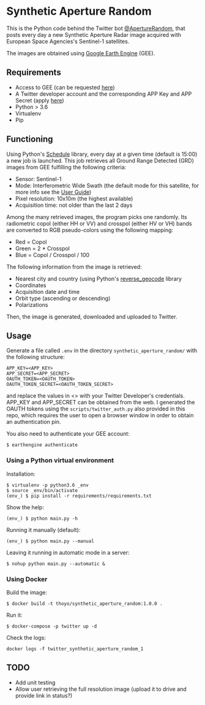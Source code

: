 # Synthetic Aperture Random

This is the Python code behind the Twitter bot [@ApertureRandom](https://twitter.com/ApertureRandom), that posts every day a new Synthetic Aperture Radar image acquired with European Space Agencies's Sentinel-1 satellites. 

The images are obtained using [Google Earth Engine](https://earthengine.google.com/) (GEE).

## Requirements

* Access to GEE (can be requested [here](https://signup.earthengine.google.com))
* A Twitter developer account and the corresponding APP Key and APP Secret (apply [here](https://developer.twitter.com/en/apply))
* Python > 3.6 
* Virtualenv
* Pip

## Functioning
Using Python's [Schedule](https://pypi.org/project/schedule/) library, every day at a given time (default is 15:00) a new job 
is launched. This job retrieves all Ground Range Detected (GRD) images from GEE fulfilling the following criteria:
* Sensor: Sentinel-1
* Mode: Interferometric Wide Swath (the default mode for this satellite, for more info see the 
[User Guide](https://sentinel.esa.int/web/sentinel/user-guides/sentinel-1-sar/acquisition-modes/interferometric-wide-swath))
* Pixel resolution: 10x10m (the highest available)
* Acquisition time: not older than the last 2 days

Among the many retrieved images, the program picks one randomly. Its radiometric copol (either HH or VV) and crosspol 
(either HV or VH) bands are converted to RGB pseudo-colors using the following mapping:
* Red = Copol
* Green = 2 * Crosspol
* Blue = Copol / Crosspol / 100

The following information from the image is retrieved:
* Nearest city and country (using Python's [reverse_geocode](https://pypi.org/project/reverse_geocode/) library
* Coordinates
* Acquisition date and time
* Orbit type (ascending or descending)
* Polarizations

Then, the image is generated, downloaded and uploaded to Twitter.

## Usage
Generate a file called `.env` in the directory `synthetic_aperture_random/` with the following structure:
```
APP_KEY=<APP_KEY>
APP_SECRET=<APP_SECRET>
OAUTH_TOKEN=<OAUTH_TOKEN>
OAUTH_TOKEN_SECRET=<OAUTH_TOKEN_SECRET>
```
and replace the values in <> with your Twitter Developer's credentials. APP_KEY and APP_SECRET can be obtained from the web.
I generated the OAUTH tokens using the `scripts/twitter_auth.py` also provided in this repo, which requires the user to open 
a browser window in order to obtain an authentication pin.

You also need to authenticate your GEE account:
```
$ earthengine authenticate
```

### Using a Python virtual environment

Installation:
```
$ virtualenv -p python3.6 _env
$ source _env/bin/activate
(env_) $ pip install -r requirements/requirements.txt
```
Show the help:
```
(env_) $ python main.py -h
```
Running it manually (default):
```
(env_) $ python main.py --manual
```
Leaving it running in automatic mode in a server:
```
$ nohup python main.py --automatic &
```

### Using Docker

Build the image:
```
$ docker build -t thoyo/synthetic_aperture_random:1.0.0 .
```

Run it:
```
$ docker-compose -p twitter up -d
```
Check the logs:
```
docker logs -f twitter_synthetic_aperture_random_1
```

## TODO
* Add unit testing
* Allow user retrieving the full resolution image (upload it to drive and provide link in status?)
